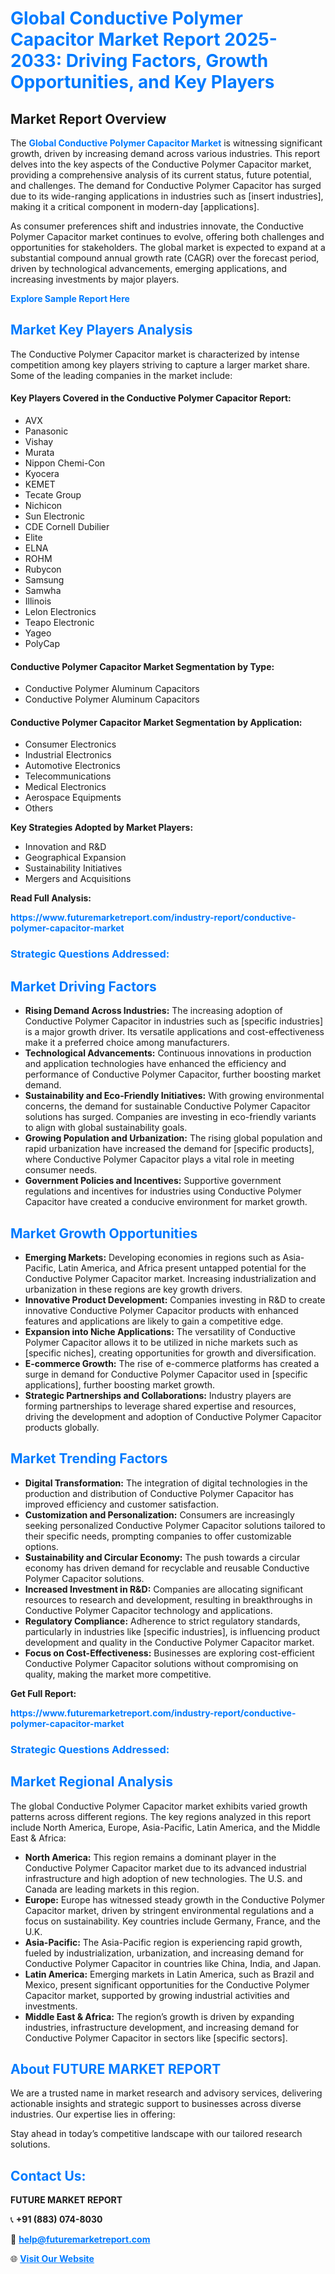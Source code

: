 <h1 style="color: #007BFF;">Global Conductive Polymer Capacitor Market Report 2025-2033: Driving Factors, Growth Opportunities, and Key Players</h1>

<section id="overview">
<h2>Market Report Overview</h2>
<p>The <a href="https://www.futuremarketreport.com/industry-report/conductive-polymer-capacitor-market" style="color: #007BFF; text-decoration: none;"><strong>Global Conductive Polymer Capacitor Market</strong></a> is witnessing significant growth, driven by increasing demand across various industries. This report delves into the key aspects of the Conductive Polymer Capacitor market, providing a comprehensive analysis of its current status, future potential, and challenges. The demand for Conductive Polymer Capacitor has surged due to its wide-ranging applications in industries such as [insert industries], making it a critical component in modern-day [applications].</p>
<p>As consumer preferences shift and industries innovate, the Conductive Polymer Capacitor market continues to evolve, offering both challenges and opportunities for stakeholders. The global market is expected to expand at a substantial compound annual growth rate (CAGR) over the forecast period, driven by technological advancements, emerging applications, and increasing investments by major players.</p>
</section>

<section id="overview">
<p><a href="https://www.futuremarketreport.com/request-sample/reportId=98117" style="color: #007BFF; text-decoration: none;"><strong>Explore Sample Report Here</strong></a></p>
</section>

<section id="key-players">
<h2 style="color: #007BFF;">Market Key Players Analysis</h2>
<p>The Conductive Polymer Capacitor market is characterized by intense competition among key players striving to capture a larger market share. Some of the leading companies in the market include:</p>
<h4>Key Players Covered in the Conductive Polymer Capacitor Report:</h4>
<ul><li>AVX</li><li>Panasonic</li><li>Vishay</li><li>Murata</li><li>Nippon Chemi-Con</li><li>Kyocera</li><li>KEMET</li><li>Tecate Group</li><li>Nichicon</li><li>Sun Electronic</li><li>CDE Cornell Dubilier</li><li>Elite</li><li>ELNA</li><li>ROHM</li><li>Rubycon</li><li>Samsung</li><li>Samwha</li><li>Illinois</li><li>Lelon Electronics</li><li>Teapo Electronic</li><li>Yageo</li><li>PolyCap</li></ul>
<h4>Conductive Polymer Capacitor Market Segmentation by Type:</h4>
<ul><li>Conductive Polymer Aluminum Capacitors</li><li>Conductive Polymer Aluminum Capacitors</li></ul>

<h4>Conductive Polymer Capacitor Market Segmentation by Application:</h4>
<ul><li>Consumer Electronics</li><li>Industrial Electronics</li><li>Automotive Electronics</li><li>Telecommunications</li><li>Medical Electronics</li><li>Aerospace Equipments</li><li>Others</li></ul>
<p><strong>Key Strategies Adopted by Market Players:</strong></p>
<ul>
<li>Innovation and R&D</li>
<li>Geographical Expansion</li>
<li>Sustainability Initiatives</li>
<li>Mergers and Acquisitions</li>
</ul>
</section>

<section>
<p><strong>Read Full Analysis: </strong></p><a href="https://www.futuremarketreport.com/industry-report/conductive-polymer-capacitor-market" style="color: #007BFF; text-decoration: none;"><strong>https://www.futuremarketreport.com/industry-report/conductive-polymer-capacitor-market</strong></a>
<h3 style="color: #007BFF;">Strategic Questions Addressed:</h3>
</section>

<section id="driving-factors">
<h2 style="color: #007BFF;">Market Driving Factors</h2>
<ul>
<li><strong>Rising Demand Across Industries:</strong> The increasing adoption of Conductive Polymer Capacitor in industries such as [specific industries] is a major growth driver. Its versatile applications and cost-effectiveness make it a preferred choice among manufacturers.</li>
<li><strong>Technological Advancements:</strong> Continuous innovations in production and application technologies have enhanced the efficiency and performance of Conductive Polymer Capacitor, further boosting market demand.</li>
<li><strong>Sustainability and Eco-Friendly Initiatives:</strong> With growing environmental concerns, the demand for sustainable Conductive Polymer Capacitor solutions has surged. Companies are investing in eco-friendly variants to align with global sustainability goals.</li>
<li><strong>Growing Population and Urbanization:</strong> The rising global population and rapid urbanization have increased the demand for [specific products], where Conductive Polymer Capacitor plays a vital role in meeting consumer needs.</li>
<li><strong>Government Policies and Incentives:</strong> Supportive government regulations and incentives for industries using Conductive Polymer Capacitor have created a conducive environment for market growth.</li>
</ul>
</section>

<section id="growth-opportunities">
<h2 style="color: #007BFF;">Market Growth Opportunities</h2>
<ul>
<li><strong>Emerging Markets:</strong> Developing economies in regions such as Asia-Pacific, Latin America, and Africa present untapped potential for the Conductive Polymer Capacitor market. Increasing industrialization and urbanization in these regions are key growth drivers.</li>
<li><strong>Innovative Product Development:</strong> Companies investing in R&D to create innovative Conductive Polymer Capacitor products with enhanced features and applications are likely to gain a competitive edge.</li>
<li><strong>Expansion into Niche Applications:</strong> The versatility of Conductive Polymer Capacitor allows it to be utilized in niche markets such as [specific niches], creating opportunities for growth and diversification.</li>
<li><strong>E-commerce Growth:</strong> The rise of e-commerce platforms has created a surge in demand for Conductive Polymer Capacitor used in [specific applications], further boosting market growth.</li>
<li><strong>Strategic Partnerships and Collaborations:</strong> Industry players are forming partnerships to leverage shared expertise and resources, driving the development and adoption of Conductive Polymer Capacitor products globally.</li>
</ul>
</section>

<section id="trending-factors">
<h2 style="color: #007BFF;">Market Trending Factors</h2>
<ul>
<li><strong>Digital Transformation:</strong> The integration of digital technologies in the production and distribution of Conductive Polymer Capacitor has improved efficiency and customer satisfaction.</li>
<li><strong>Customization and Personalization:</strong> Consumers are increasingly seeking personalized Conductive Polymer Capacitor solutions tailored to their specific needs, prompting companies to offer customizable options.</li>
<li><strong>Sustainability and Circular Economy:</strong> The push towards a circular economy has driven demand for recyclable and reusable Conductive Polymer Capacitor solutions.</li>
<li><strong>Increased Investment in R&D:</strong> Companies are allocating significant resources to research and development, resulting in breakthroughs in Conductive Polymer Capacitor technology and applications.</li>
<li><strong>Regulatory Compliance:</strong> Adherence to strict regulatory standards, particularly in industries like [specific industries], is influencing product development and quality in the Conductive Polymer Capacitor market.</li>
<li><strong>Focus on Cost-Effectiveness:</strong> Businesses are exploring cost-efficient Conductive Polymer Capacitor solutions without compromising on quality, making the market more competitive.</li>
</ul>
</section>

<section>
<p><strong>Get Full Report: </strong></p><a href="https://www.futuremarketreport.com/industry-report/conductive-polymer-capacitor-market" style="color: #007BFF; text-decoration: none;"><strong>https://www.futuremarketreport.com/industry-report/conductive-polymer-capacitor-market</strong></a>
<h3 style="color: #007BFF;">Strategic Questions Addressed:</h3>
</section>


<section id="regional-analysis">
<h2 style="color: #007BFF;">Market Regional Analysis</h2>
<p>The global Conductive Polymer Capacitor market exhibits varied growth patterns across different regions. The key regions analyzed in this report include North America, Europe, Asia-Pacific, Latin America, and the Middle East & Africa:</p>
<ul>
<li><strong>North America:</strong> This region remains a dominant player in the Conductive Polymer Capacitor market due to its advanced industrial infrastructure and high adoption of new technologies. The U.S. and Canada are leading markets in this region.</li>
<li><strong>Europe:</strong> Europe has witnessed steady growth in the Conductive Polymer Capacitor market, driven by stringent environmental regulations and a focus on sustainability. Key countries include Germany, France, and the U.K.</li>
<li><strong>Asia-Pacific:</strong> The Asia-Pacific region is experiencing rapid growth, fueled by industrialization, urbanization, and increasing demand for Conductive Polymer Capacitor in countries like China, India, and Japan.</li>
<li><strong>Latin America:</strong> Emerging markets in Latin America, such as Brazil and Mexico, present significant opportunities for the Conductive Polymer Capacitor market, supported by growing industrial activities and investments.</li>
<li><strong>Middle East & Africa:</strong> The region’s growth is driven by expanding industries, infrastructure development, and increasing demand for Conductive Polymer Capacitor in sectors like [specific sectors].</li>
</ul>
</section>

<footer>
<h2 style="color: #007BFF;">About FUTURE MARKET REPORT</h2>
<p>We are a trusted name in market research and advisory services, delivering actionable insights and strategic support to businesses across diverse industries. Our expertise lies in offering:</p>

<p>Stay ahead in today’s competitive landscape with our tailored research solutions.</p>

<h2 style="color: #007BFF;">Contact Us:</h2>
<p><strong>FUTURE MARKET REPORT</strong></p>
<p>📞 <strong>+91 (883) 074-8030</strong></p>
<p>📧 <strong><a href="mailto:help@futuremarketreport.com" style="color: #007BFF;">help@futuremarketreport.com</a></strong></p>
<p>🌐 <strong><a href="https://www.futuremarketreport.com/" style="color: #007BFF;">Visit Our Website</a></strong></p>
</footer>